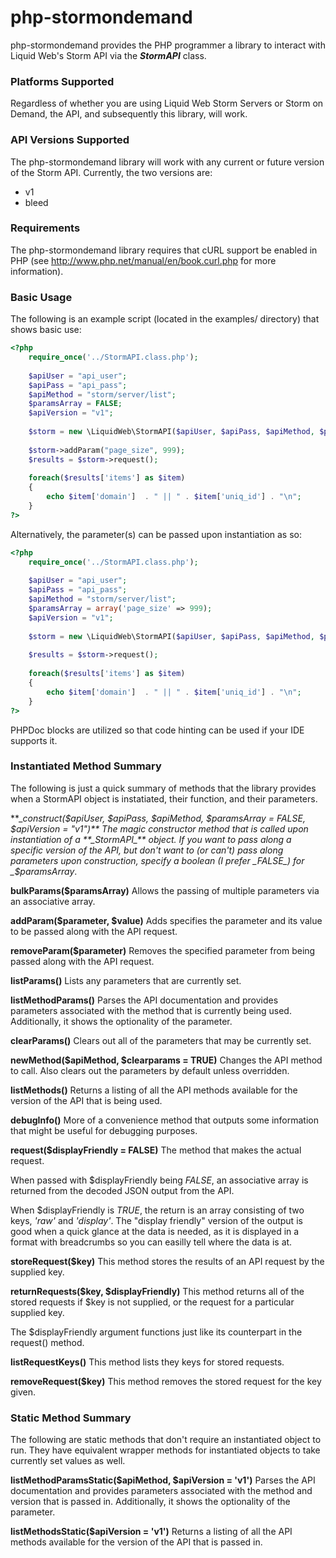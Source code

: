 php-stormondemand
============

php-stormondemand provides the PHP programmer a library to interact with
Liquid Web's Storm API via the **_StormAPI_** class. 

### Platforms Supported ###
Regardless of whether you are using Liquid Web Storm Servers
or Storm on Demand, the API, and subsequently this library, will work.

### API Versions Supported ###
The php-stormondemand library will work with any current or future version of the Storm API.
Currently, the two versions are:
* v1
* bleed

### Requirements ###
The php-stormondemand library requires that cURL support be enabled in PHP
(see http://www.php.net/manual/en/book.curl.php for more information).


### Basic Usage ###
The following is an example script (located in the examples/ directory) that
shows basic use:

```php
<?php
	require_once('../StormAPI.class.php');
	
	$apiUser = "api_user";
	$apiPass = "api_pass";
	$apiMethod = "storm/server/list";
	$paramsArray = FALSE;
	$apiVersion = "v1";
	
	$storm = new \LiquidWeb\StormAPI($apiUser, $apiPass, $apiMethod, $paramsArray, $apiVersion);
	
	$storm->addParam("page_size", 999);
	$results = $storm->request();
	
	foreach($results['items'] as $item)
	{
		echo $item['domain']  . " || " . $item['uniq_id'] . "\n"; 
	}	
?>
```

Alternatively, the parameter(s) can be passed upon instantiation as so:


```php
<?php
	require_once('../StormAPI.class.php');
	
	$apiUser = "api_user";
	$apiPass = "api_pass";
	$apiMethod = "storm/server/list";
	$paramsArray = array('page_size' => 999);
	$apiVersion = "v1";
	
	$storm = new \LiquidWeb\StormAPI($apiUser, $apiPass, $apiMethod, $paramsArray, $apiVersion);
	
	$results = $storm->request();
	
	foreach($results['items'] as $item)
	{
		echo $item['domain']  . " || " . $item['uniq_id'] . "\n"; 
	}	
?>
```

PHPDoc blocks are utilized so that code hinting can be used if your IDE supports it.

### Instantiated Method Summary ###
The following is just a quick summary of methods that the library provides
when a StormAPI object is instatiated, their function, and their parameters.

**__construct($apiUser, $apiPass, $apiMethod, $paramsArray = FALSE, $apiVersion = "v1")**
The magic constructor method that is called upon instantiation of a **_StormAPI_** object.
If you want to pass along a specific version of the API, but don't want to (or can't) pass
along parameters upon construction, specify a boolean (I prefer _FALSE_) for _$paramsArray_.

**bulkParams($paramsArray)**
Allows the passing of multiple parameters via an associative array.

**addParam($parameter, $value)**
Adds specifies the parameter and its value to be passed along with the API request.

**removeParam($parameter)**
Removes the specified parameter from being passed along with the API request.

**listParams()**
Lists any parameters that are currently set.

**listMethodParams()**
Parses the API documentation and provides parameters associated with the method
that is currently being used. Additionally, it shows the optionality of the parameter.

**clearParams()**
Clears out all of the parameters that may be currently set.

**newMethod($apiMethod, $clearparams = TRUE)**
Changes the API method to call. Also clears out the parameters by default
unless overridden.

**listMethods()**
Returns a listing of all the API methods available for the version of the 
API that is being used.

**debugInfo()**
More of a convenience method that outputs some information that might be useful
for debugging purposes.

**request($displayFriendly = FALSE)**
The method that makes the actual request.

When passed with $displayFriendly being _FALSE_, an associative array is returned from
the decoded JSON output from the API.

When $displayFriendly is _TRUE_, the return is an array consisting of two keys, _'raw'_ and _'display'_.
The "display friendly" version of the output is good when a quick glance at the data is needed, as it is
displayed in a format with breadcrumbs so you can easilly tell where the data is at.

**storeRequest($key)**
This method stores the results of an API request by the supplied key.

**returnRequests($key, $displayFriendly)**
This method returns all of the stored requests if $key is not supplied, or the request for a particular supplied key.

The $displayFriendly argument functions just like its counterpart in the request() method.

**listRequestKeys()**
This method lists they keys for stored requests.

**removeRequest($key)**
This method removes the stored request for the key given.

### Static Method Summary ###
The following are static methods that don't require an instantiated object to run.
They have equivalent wrapper methods for instantiated objects to take currently set values as well.

**listMethodParamsStatic($apiMethod, $apiVersion = 'v1')**
Parses the API documentation and provides parameters associated with the method
and version that is passed in. Additionally, it shows the optionality of the parameter.
 
 **listMethodsStatic($apiVersion = 'v1')**
Returns a listing of all the API methods available for the version of the 
API that is passed in.
